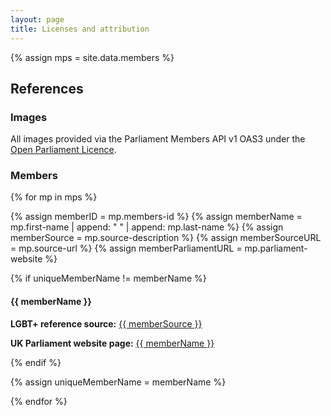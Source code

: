 ```yaml
---
layout: page
title: Licenses and attribution
---
```


<!-- ASSIGN WHOLE DATASET -->
{% assign mps = site.data.members %}

## References

### Images 

<p>All images provided via the Parliament Members API v1 OAS3 under the <a href="https://www.parliament.uk/site-information/copyright-parliament/open-parliament-licence/">Open Parliament Licence</a>.</p>

### Members
{% for mp in mps %}

{% assign memberID = mp.members-id %}
{% assign memberName = mp.first-name | append: " " | append: mp.last-name %}
{% assign memberSource = mp.source-description %}
{% assign memberSourceURL = mp.source-url %}
{% assign memberParliamentURL = mp.parliament-website %}

{% if uniqueMemberName != memberName %}

#### {{ memberName }}
<p><strong>LGBT+ reference source:</strong> <a href="{{ memberSourceURL }}" title="Visit the reference source page for {{ memberName }}">{{ memberSource }}</a></p>
<p><strong>UK Parliament website page:</strong> <a href="{{ memberParliamentURL }}" title="Visit {{ memberName }}'s page on the UK Parliament website">{{ memberName }}</a></p>


{% endif %}

{% assign uniqueMemberName = memberName %}

{% endfor %}